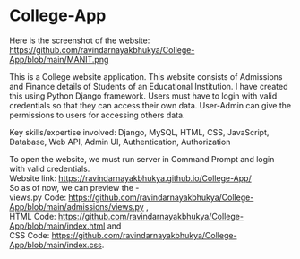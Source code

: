 # College-App
Here is the screenshot of the website: https://github.com/ravindarnayakbhukya/College-App/blob/main/MANIT.png

This is a College website application. This website consists of Admissions and Finance details of  Students of an Educational Institution. I have created this using Python Django framework. Users must have to login with valid credentials so that they can access their own data. User-Admin can give the permissions to users for accessing others data.

Key skills/expertise involved: Django, MySQL, HTML, CSS, JavaScript, Database, Web API, Admin UI, Authentication, Authorization

                                        
To open the website, we must run server in Command Prompt and login  with valid credentials.                                                                            
Website link: https://ravindarnayakbhukya.github.io/College-App/                                                                                
So as of now, we can preview the -                     
views.py Code: https://github.com/ravindarnayakbhukya/College-App/blob/main/admissions/views.py ,                 
HTML Code: https://github.com/ravindarnayakbhukya/College-App/blob/main/index.html and                  
CSS Code: https://github.com/ravindarnayakbhukya/College-App/blob/main/index.css.

